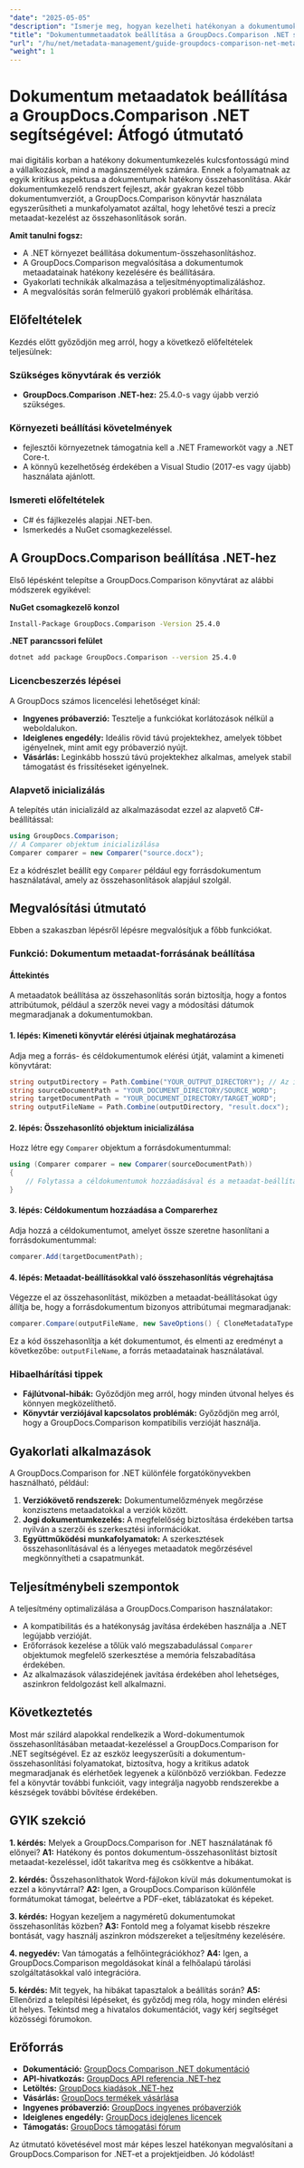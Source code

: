 ```yaml
---
"date": "2025-05-05"
"description": "Ismerje meg, hogyan kezelheti hatékonyan a dokumentumok metaadatait a GroupDocs.Comparison .NET használatával. Ez az útmutató a beállítási, megvalósítási és optimalizálási technikákat ismerteti."
"title": "Dokumentummetaadatok beállítása a GroupDocs.Comparison .NET segítségével a hatékony dokumentumkezelés érdekében"
"url": "/hu/net/metadata-management/guide-groupdocs-comparison-net-metadata-setting/"
"weight": 1
---
```


# Dokumentum metaadatok beállítása a GroupDocs.Comparison .NET segítségével: Átfogó útmutató

mai digitális korban a hatékony dokumentumkezelés kulcsfontosságú mind a vállalkozások, mind a magánszemélyek számára. Ennek a folyamatnak az egyik kritikus aspektusa a dokumentumok hatékony összehasonlítása. Akár dokumentumkezelő rendszert fejleszt, akár gyakran kezel több dokumentumverziót, a GroupDocs.Comparison könyvtár használata egyszerűsítheti a munkafolyamatot azáltal, hogy lehetővé teszi a precíz metaadat-kezelést az összehasonlítások során.

**Amit tanulni fogsz:**
- A .NET környezet beállítása dokumentum-összehasonlításhoz.
- A GroupDocs.Comparison megvalósítása a dokumentumok metaadatainak hatékony kezelésére és beállítására.
- Gyakorlati technikák alkalmazása a teljesítményoptimalizáláshoz.
- A megvalósítás során felmerülő gyakori problémák elhárítása.

## Előfeltételek

Kezdés előtt győződjön meg arról, hogy a következő előfeltételek teljesülnek:

### Szükséges könyvtárak és verziók
- **GroupDocs.Comparison .NET-hez:** 25.4.0-s vagy újabb verzió szükséges.

### Környezeti beállítási követelmények
- fejlesztői környezetnek támogatnia kell a .NET Frameworköt vagy a .NET Core-t.
- A könnyű kezelhetőség érdekében a Visual Studio (2017-es vagy újabb) használata ajánlott.

### Ismereti előfeltételek
- C# és fájlkezelés alapjai .NET-ben.
- Ismerkedés a NuGet csomagkezeléssel.

## A GroupDocs.Comparison beállítása .NET-hez

Első lépésként telepítse a GroupDocs.Comparison könyvtárat az alábbi módszerek egyikével:

**NuGet csomagkezelő konzol**
```bash
Install-Package GroupDocs.Comparison -Version 25.4.0
```

**.NET parancssori felület**
```bash
dotnet add package GroupDocs.Comparison --version 25.4.0
```

### Licencbeszerzés lépései

A GroupDocs számos licencelési lehetőséget kínál:
- **Ingyenes próbaverzió:** Tesztelje a funkciókat korlátozások nélkül a weboldalukon.
- **Ideiglenes engedély:** Ideális rövid távú projektekhez, amelyek többet igényelnek, mint amit egy próbaverzió nyújt.
- **Vásárlás:** Leginkább hosszú távú projektekhez alkalmas, amelyek stabil támogatást és frissítéseket igényelnek.

### Alapvető inicializálás

A telepítés után inicializáld az alkalmazásodat ezzel az alapvető C#-beállítással:
```csharp
using GroupDocs.Comparison;
// A Comparer objektum inicializálása
Comparer comparer = new Comparer("source.docx");
```
Ez a kódrészlet beállít egy `Comparer` például egy forrásdokumentum használatával, amely az összehasonlítások alapjául szolgál.

## Megvalósítási útmutató

Ebben a szakaszban lépésről lépésre megvalósítjuk a főbb funkciókat.

### Funkció: Dokumentum metaadat-forrásának beállítása

#### Áttekintés
A metaadatok beállítása az összehasonlítás során biztosítja, hogy a fontos attribútumok, például a szerzők nevei vagy a módosítási dátumok megmaradjanak a dokumentumokban.

#### 1. lépés: Kimeneti könyvtár elérési útjainak meghatározása
Adja meg a forrás- és céldokumentumok elérési útját, valamint a kimeneti könyvtárat:
```csharp
string outputDirectory = Path.Combine("YOUR_OUTPUT_DIRECTORY"); // Az igazi utad itt van
string sourceDocumentPath = "YOUR_DOCUMENT_DIRECTORY/SOURCE_WORD";
string targetDocumentPath = "YOUR_DOCUMENT_DIRECTORY/TARGET_WORD";
string outputFileName = Path.Combine(outputDirectory, "result.docx");
```

#### 2. lépés: Összehasonlító objektum inicializálása
Hozz létre egy `Comparer` objektum a forrásdokumentummal:
```csharp
using (Comparer comparer = new Comparer(sourceDocumentPath))
{
    // Folytassa a céldokumentumok hozzáadásával és a metaadat-beállítások konfigurálásával.
}
```

#### 3. lépés: Céldokumentum hozzáadása a Comparerhez
Adja hozzá a céldokumentumot, amelyet össze szeretne hasonlítani a forrásdokumentummal:
```csharp
comparer.Add(targetDocumentPath);
```

#### 4. lépés: Metaadat-beállításokkal való összehasonlítás végrehajtása
Végezze el az összehasonlítást, miközben a metaadat-beállításokat úgy állítja be, hogy a forrásdokumentum bizonyos attribútumai megmaradjanak:
```csharp
comparer.Compare(outputFileName, new SaveOptions() { CloneMetadataType = MetadataType.Source });
```
Ez a kód összehasonlítja a két dokumentumot, és elmenti az eredményt a következőbe: `outputFileName`, a forrás metaadatainak használatával.

### Hibaelhárítási tippek
- **Fájlútvonal-hibák:** Győződjön meg arról, hogy minden útvonal helyes és könnyen megközelíthető.
- **Könyvtár verziójával kapcsolatos problémák:** Győződjön meg arról, hogy a GroupDocs.Comparison kompatibilis verzióját használja.

## Gyakorlati alkalmazások

A GroupDocs.Comparison for .NET különféle forgatókönyvekben használható, például:
1. **Verziókövető rendszerek:** Dokumentumelőzmények megőrzése konzisztens metaadatokkal a verziók között.
2. **Jogi dokumentumkezelés:** A megfelelőség biztosítása érdekében tartsa nyilván a szerzői és szerkesztési információkat.
3. **Együttműködési munkafolyamatok:** A szerkesztések összehasonlításával és a lényeges metaadatok megőrzésével megkönnyítheti a csapatmunkát.

## Teljesítménybeli szempontok

A teljesítmény optimalizálása a GroupDocs.Comparison használatakor:
- A kompatibilitás és a hatékonyság javítása érdekében használja a .NET legújabb verzióját.
- Erőforrások kezelése a tőlük való megszabadulással `Comparer` objektumok megfelelő szerkesztése a memória felszabadítása érdekében.
- Az alkalmazások válaszidejének javítása érdekében ahol lehetséges, aszinkron feldolgozást kell alkalmazni.

## Következtetés

Most már szilárd alapokkal rendelkezik a Word-dokumentumok összehasonlításában metaadat-kezeléssel a GroupDocs.Comparison for .NET segítségével. Ez az eszköz leegyszerűsíti a dokumentum-összehasonlítási folyamatokat, biztosítva, hogy a kritikus adatok megmaradjanak és elérhetőek legyenek a különböző verziókban. Fedezze fel a könyvtár további funkcióit, vagy integrálja nagyobb rendszerekbe a készségek további bővítése érdekében.

## GYIK szekció

**1. kérdés:** Melyek a GroupDocs.Comparison for .NET használatának fő előnyei?
**A1:** Hatékony és pontos dokumentum-összehasonlítást biztosít metaadat-kezeléssel, időt takarítva meg és csökkentve a hibákat.

**2. kérdés:** Összehasonlíthatok Word-fájlokon kívül más dokumentumokat is ezzel a könyvtárral?
**A2:** Igen, a GroupDocs.Comparison különféle formátumokat támogat, beleértve a PDF-eket, táblázatokat és képeket.

**3. kérdés:** Hogyan kezeljem a nagyméretű dokumentumokat összehasonlítás közben?
**A3:** Fontold meg a folyamat kisebb részekre bontását, vagy használj aszinkron módszereket a teljesítmény kezelésére.

**4. negyedév:** Van támogatás a felhőintegrációkhoz?
**A4:** Igen, a GroupDocs.Comparison megoldásokat kínál a felhőalapú tárolási szolgáltatásokkal való integrációra.

**5. kérdés:** Mit tegyek, ha hibákat tapasztalok a beállítás során?
**A5:** Ellenőrizd a telepítési lépéseket, és győződj meg róla, hogy minden elérési út helyes. Tekintsd meg a hivatalos dokumentációt, vagy kérj segítséget közösségi fórumokon.

## Erőforrás
- **Dokumentáció:** [GroupDocs Comparison .NET dokumentáció](https://docs.groupdocs.com/comparison/net/)
- **API-hivatkozás:** [GroupDocs API referencia .NET-hez](https://reference.groupdocs.com/comparison/net/)
- **Letöltés:** [GroupDocs kiadások .NET-hez](https://releases.groupdocs.com/comparison/net/)
- **Vásárlás:** [GroupDocs termékek vásárlása](https://purchase.groupdocs.com/buy)
- **Ingyenes próbaverzió:** [GroupDocs ingyenes próbaverziók](https://releases.groupdocs.com/comparison/net/)
- **Ideiglenes engedély:** [GroupDocs ideiglenes licencek](https://purchase.groupdocs.com/temporary-license/)
- **Támogatás:** [GroupDocs támogatási fórum](https://forum.groupdocs.com/c/comparison/)

Az útmutató követésével most már képes leszel hatékonyan megvalósítani a GroupDocs.Comparison for .NET-et a projektjeidben. Jó kódolást!